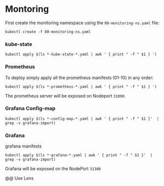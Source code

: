 # Montoring

First create the monitoring namespace using the `00-monitoring-ns.yaml` file:

`kubectl create -f 00-monitoring-ns.yaml`

### kube-state

`kubectl apply $(ls *-kube-state-*.yaml | awk ' { print " -f " $1 } ')`

### Prometheus

To deploy simply apply all the prometheus manifests (01-10) in any order:

`kubectl apply $(ls *-prometheus-*.yaml | awk ' { print " -f " $1 } ')`

The prometheus server will be exposed on Nodeport `31090`.

### Grafana Config-map

`kubectl apply $(ls *-config-map-*.yaml | awk ' { print " -f " $1 }'  | grep -v grafana-import)`

### Grafana

grafana manifests

`kubectl apply $(ls *-grafana-*.yaml | awk ' { print " -f " $1 }'  | grep -v grafana-import)`


Grafana will be exposed on the NodePort `31300` 

@@ Use Lens
